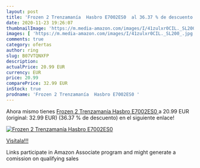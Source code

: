 ```yaml
---
layout: post
title: 'Frozen 2 Trenzamanía  Hasbro E7002ES0  al 36.37 % de descuento'
date: 2020-11-23 19:26:07
thumbnailImage: 'https://m.media-amazon.com/images/I/41zulxr0CIL._SL200_.jpg'
images: [ 'https://m.media-amazon.com/images/I/41zulxr0CIL._SL200_.jpg' ]
comments: true
category: ofertas
author: ring
slug: B07VTQNXFP
description:
actualPrice: 20.99 EUR
currency: EUR
price: 20.99
comparePrice: 32.99 EUR
inStock: true
prodname: 'Frozen 2 Trenzamanía  Hasbro E7002ES0 '
---
```


Ahora mismo tienes [Frozen 2 Trenzamanía  Hasbro E7002ES0 ](https://www.amazon.es/dp/B07VTQNXFP/?tag=tolees-21) a 20.99 EUR (original: 32.99 EUR) (36.37 %  de descuento) en el siguiente enlace!

[![Frozen 2 Trenzamanía  Hasbro E7002ES0 ](https://m.media-amazon.com/images/I/41zulxr0CIL._SL200_.jpg)](https://www.amazon.es/dp/B07VTQNXFP/?tag=tolees-21)

[Visítala!!!](https://www.amazon.es/dp/B07VTQNXFP/?tag=tolees-21)

Links participate in Amazon Associate program and might generate a comission on qualifying sales
